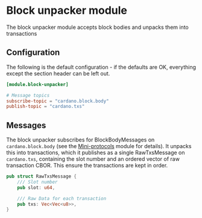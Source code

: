 # Block unpacker module

The block unpacker module accepts block bodies and unpacks them into transactions

## Configuration

The following is the default configuration - if the defaults are OK,
everything except the section header can be left out.

```toml
[module.block-unpacker]

# Message topics
subscribe-topic = "cardano.block.body"
publish-topic = "cardano.txs"

```

## Messages

The block unpacker subscribes for BlockBodyMessages on `cardano.block.body`
(see the [Mini-protocols](../miniprotocols) module for details).  It unpacks
this into transactions, which it publishes as a single RawTxsMessage on `cardano.txs`,
containing the slot number and an ordered vector of raw transaction CBOR.  This ensure
the transactions are kept in order.

```rust
pub struct RawTxsMessage {
    /// Slot number
    pub slot: u64,

    /// Raw Data for each transaction
    pub txs: Vec<Vec<u8>>,
}
```

